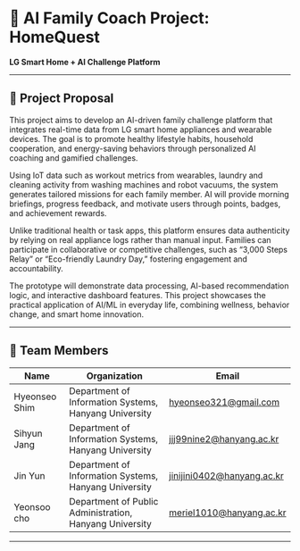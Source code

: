 # 🧠 AI Family Coach Project: HomeQuest 
**LG Smart Home + AI Challenge Platform**

---

## 📌 Project Proposal

This project aims to develop an AI-driven family challenge platform that integrates real-time data from LG smart home appliances and wearable devices. The goal is to promote healthy lifestyle habits, household cooperation, and energy-saving behaviors through personalized AI coaching and gamified challenges.

Using IoT data such as workout metrics from wearables, laundry and cleaning activity from washing machines and robot vacuums, the system generates tailored missions for each family member. AI will provide morning briefings, progress feedback, and motivate users through points, badges, and achievement rewards.

Unlike traditional health or task apps, this platform ensures data authenticity by relying on real appliance logs rather than manual input. Families can participate in collaborative or competitive challenges, such as “3,000 Steps Relay” or “Eco-friendly Laundry Day,” fostering engagement and accountability.

The prototype will demonstrate data processing, AI-based recommendation logic, and interactive dashboard features. This project showcases the practical application of AI/ML in everyday life, combining wellness, behavior change, and smart home innovation.

---

## 👥 Team Members
| Name | Organization | Email |
|------|-------------|--------|
| Hyeonseo Shim | Department of Information Systems, Hanyang University | hyeonseo321@gmail.com |
| Sihyun Jang | Department of Information Systems, Hanyang University | jjj99nine2@hanyang.ac.kr |
| Jin Yun | Department of Information Systems, Hanyang University | jinijini0402@hanyang.ac.kr |
| Yeonsoo cho | Department of Public Administration, Hanyang University | meriel1010@hanyang.ac.kr |

---


